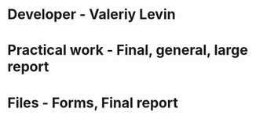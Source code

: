 # Developer - Valeriy Levin
# Practical work - Final, general, large report
# Files - Forms, Final report 
